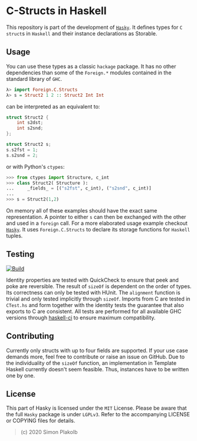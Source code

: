 # C-Structs in Haskell

This repository is part of the development of [```Hasky```](https://github.com/pinselimo/Hasky/). It defines types for ```C``` ```struct```s in ```Haskell``` and their instance declarations as Storable.

## Usage

You can use these types as a classic ```hackage``` package. It has no other dependencies than some of the ```Foreign.*``` modules contained in the standard library of ```GHC```.

~~~haskell
λ> import Foreign.C.Structs
λ> s = Struct2 1 2 :: Struct2 Int Int
~~~

can be interpreted as an equivalent to:

~~~C
struct Struct2 {
    int s2dst;
    int s2snd;
};

struct Struct2 s;
s.s2fst = 1;
s.s2snd = 2;
~~~

or with Python's ```ctypes```:

~~~python
>>> from ctypes import Structure, c_int
>>> class Struct2( Structure ):
...     _fields_ = [("s2fst", c_int), ("s2snd", c_int)]
...
>>> s = Struct2(1,2)
~~~

On memory all of these examples should have the exact same representation. A pointer to either ```s``` can then be exchanged with the other and used in a ```foreign``` call.
For a more elaborated usage example checkout [```Hasky```](https://github.com/pinselimo/Hasky/hasky/haskell/res/HaskyTuple.hs/). It uses ```Foreign.C.Structs``` to declare its storage functions for ```Haskell``` tuples.

## Testing

[![Build](https://img.shields.io/travis/pinselimo/cstructs-in-haskell.svg)](https://travis-ci.org/pinselimo/cstructs-in-haskell)

Identity properties are tested with QuickCheck to ensure that peek and poke are reversible. The result of ```sizeOf``` is dependent on the order of types. Its correctness can only be tested with HUnit. The ```alignment``` function is trivial and only tested implicitly through ```sizeOf```.
Imports from C are tested in ```CTest.hs``` and form together with the identity tests the guarantee that also exports to C are consistent.
All tests are performed for all available GHC versions through [haskell-ci](https://github.com/haskell-CI/haskell-ci) to ensure maximum compatibility.

## Contributing

Currently only structs with up to four fields are supported. If your use case demands more, feel free to contribute or raise an issue on GitHub. Due to the individuality of the ```sizeOf``` function, an implementation in Template Haskell currently doesn't seem feasible. Thus, instances have to be written one by one.

## License

This part of Hasky is licensed under the ```MIT``` License. Please be aware that the full ```Hasky``` package is under ```LGPLv3```. Refer to the accompanying LICENSE or COPYING files for details.

> (c) 2020 Simon Plakolb

